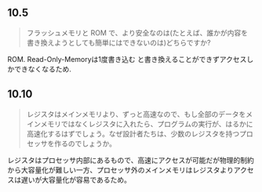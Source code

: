 ## 10.5
>フラッシュメモリと ROM で、より安全なのは(たとえば、誰かが内容を書き換えようとしても簡単にはできないのは)どちらですか?

ROM. Read-Only-Memoryは1度書き込む
と書き換えることができずアクセスしかできなくなるため.

## 10.10
>レジスタはメインメモリより、ずっと高速なので、もし全部のデータをメインメモリではなくレジスタに入れたら、プログラムの実行が、はるかに高速化するはずでしょう。なぜ設計者たちは、少数のレジスタを持つプロセッサを作るのでしょうか。

レジスタはプロセッサ内部にあるもので、高速にアクセスが可能だが物理的制約から大容量化が難しい一方、プロセッサ外のメインメモリはレジスタよりアクセスは遅いが大容量化が容易であるため。
